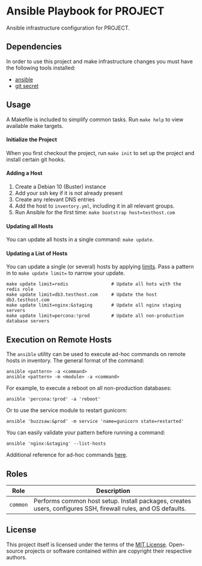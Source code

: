# Ansible Playbook for PROJECT
Ansible infrastructure configuration for PROJECT.


## Dependencies
In order to use this project and make infrastructure changes you must have the following tools installed:

* [ansible](https://docs.ansible.com/ansible/latest/installation_guide/intro_installation.html)
* [git secret](https://git-secret.io/installation)


## Usage
A Makefile is included to simplify common tasks. Run `make help` to view available make targets.

#### Initialize the Project
When you first checkout the project, run `make init` to set up the project and install certain git hooks.

#### Adding a Host
1. Create a Debian 10 (Buster) instance
2. Add your ssh key if it is not already present
3. Create any relevant DNS entries
4. Add the host to `inventory.yml`, including it in all relevant groups.
5. Run Ansible for the first time: `make bootstrap host=testhost.com`

#### Updating all Hosts
You can update all hosts in a single command: `make update`.

#### Updating a List of Hosts
You can update a single (or several) hosts by applying [limits](https://docs.ansible.com/ansible/latest/user_guide/intro_patterns.html). Pass a pattern in to `make update limit=` to narrow your update.

    make update limit=redis                # Update all hots with the redis role
    make update limit=db3.testhost.com     # Update the host db3.testhost.com
    make update limit=nginx:&staging       # Update all nginx staging servers
    make update limit=percona:!prod        # Update all non-production database servers

## Execution on Remote Hosts
The `ansible` utility can be used to execute ad-hoc commands on remote hosts in inventory. The general format of the command:

    ansible <pattern> -a <command>
    ansible <pattern> -m <module> -a <command>

For example, to execute a reboot on all non-production databases:

    ansible 'percona:!prod' -a 'reboot'

Or to use the service module to restart gunicorn:

    ansible 'buzzsaw:&prod' -m service 'name=gunicorn state=restarted'

You can easily validate your pattern before running a command:

    ansible 'nginx:&staging' --list-hosts

Additional reference for ad-hoc commands [here](https://docs.ansible.com/ansible/latest/user_guide/intro_adhoc.html).


## Roles
| Role | Description |
|------|-------------|
| `common` | Performs common host setup. Install packages, creates users, configures SSH, firewall rules, and OS defaults.


## License
This project itself is licensed under the terms of the [MIT License](LICENSE).
Open-source projects or software contained within are copyright their respective authors.
